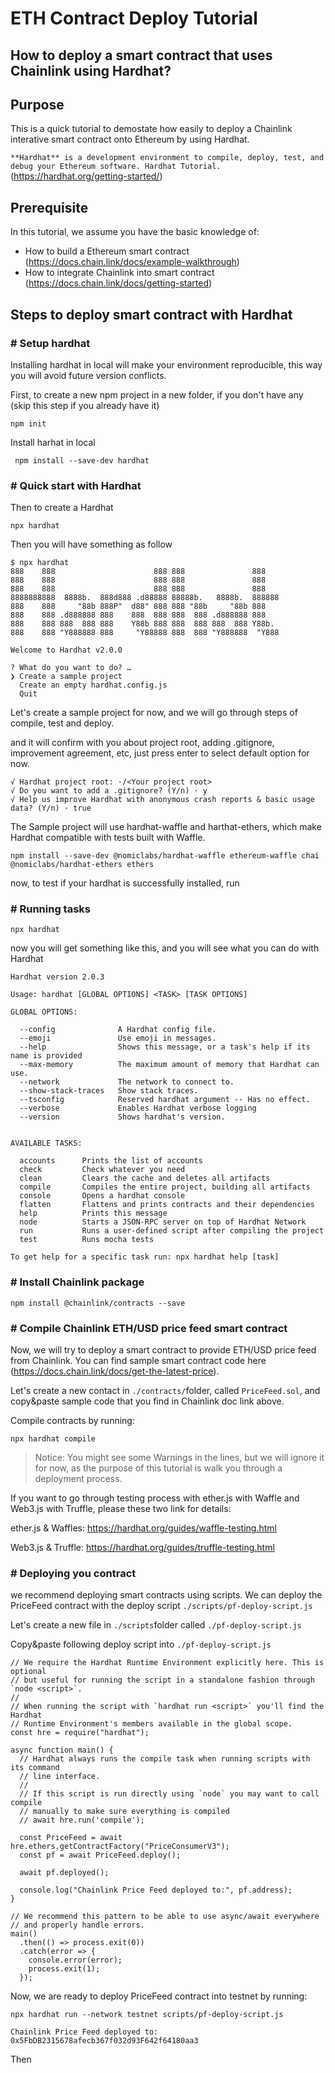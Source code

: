# ETH Contract Deploy Tutorial
## How to deploy a smart contract that uses Chainlink using Hardhat?


## Purpose
This is a quick tutorial to demostate how easily to deploy a Chainlink interative smart contract onto Ethereum by using Hardhat.

`**Hardhat** is a development environment to compile, deploy, test, and debug your Ethereum software. Hardhat Tutorial.` (https://hardhat.org/getting-started/)


## Prerequisite
In this tutorial, we assume you have the basic knowledge of:
- How to build a Ethereum smart contract (https://docs.chain.link/docs/example-walkthrough)
- How to integrate Chainlink into smart contract (https://docs.chain.link/docs/getting-started)


## Steps to deploy smart contract with Hardhat


### # Setup hardhat

Installing hardhat in local will make your environment reproducible, this way you will avoid future version conflicts.

First, to create a new npm project in a new folder, if you don't have any (skip this step if you already have it)

``` npm init ```

Install harhat in local

``` npm install --save-dev hardhat```


### # Quick start with Hardhat
Then to create a Hardhat

```npx hardhat ```

Then you will have something as follow
```
$ npx hardhat
888    888                      888 888               888
888    888                      888 888               888
888    888                      888 888               888
8888888888  8888b.  888d888 .d88888 88888b.   8888b.  888888
888    888     "88b 888P"  d88" 888 888 "88b     "88b 888
888    888 .d888888 888    888  888 888  888 .d888888 888
888    888 888  888 888    Y88b 888 888  888 888  888 Y88b.
888    888 "Y888888 888     "Y88888 888  888 "Y888888  "Y888

Welcome to Hardhat v2.0.0

? What do you want to do? …
❯ Create a sample project
  Create an empty hardhat.config.js
  Quit

  ```

Let's create a sample project for now, and we will go through steps of compile, test and deploy.

and it will confirm with you about project root, adding .gitignore, improvement agreement, etc, just press enter to select default option for now.

```
√ Hardhat project root: ·/<Your project root> 
√ Do you want to add a .gitignore? (Y/n) · y
√ Help us improve Hardhat with anonymous crash reports & basic usage data? (Y/n) · true
```

The Sample project will use hardhat-waffle and harthat-ethers, which make Hardhat compatible with tests built with Waffle.

```
npm install --save-dev @nomiclabs/hardhat-waffle ethereum-waffle chai @nomiclabs/hardhat-ethers ethers
```

now, to test if your hardhat is successfully installed, run

### # Running tasks

```
npx hardhat
```
now you will get something like this, and you will see what you can do with Hardhat

```
Hardhat version 2.0.3

Usage: hardhat [GLOBAL OPTIONS] <TASK> [TASK OPTIONS]

GLOBAL OPTIONS:

  --config              A Hardhat config file.
  --emoji               Use emoji in messages.
  --help                Shows this message, or a task's help if its name is provided
  --max-memory          The maximum amount of memory that Hardhat can use.
  --network             The network to connect to.
  --show-stack-traces   Show stack traces.
  --tsconfig            Reserved hardhat argument -- Has no effect.
  --verbose             Enables Hardhat verbose logging
  --version             Shows hardhat's version.


AVAILABLE TASKS:

  accounts      Prints the list of accounts
  check         Check whatever you need
  clean         Clears the cache and deletes all artifacts
  compile       Compiles the entire project, building all artifacts
  console       Opens a hardhat console
  flatten       Flattens and prints contracts and their dependencies
  help          Prints this message
  node          Starts a JSON-RPC server on top of Hardhat Network
  run           Runs a user-defined script after compiling the project
  test          Runs mocha tests

To get help for a specific task run: npx hardhat help [task]
```

### # Install Chainlink package


```
npm install @chainlink/contracts --save
```

### # Compile Chainlink ETH/USD price feed smart contract
Now, we will try to deploy a smart contract to provide ETH/USD price feed from Chainlink. You can find sample smart contract code here (https://docs.chain.link/docs/get-the-latest-price).

Let's create a new contact in ````./contracts/````folder, called ```PriceFeed.sol```, and copy&paste sample code that you find in Chainlink doc link above.


Compile contracts by running: 

```
npx hardhat compile
```

> Notice: You might see some Warnings in the lines, but we will ignore it for now, as the purpose of this tutorial is walk you through a deployment process. 

If you want to go through testing process with ether.js with Waffle and Web3.js with Truffle, please these two link for details:

ether.js & Waffles: https://hardhat.org/guides/waffle-testing.html

Web3.js & Truffle: https://hardhat.org/guides/truffle-testing.html

### # Deploying you contract

we recommend deploying smart contracts using scripts. We can deploy the PriceFeed contract  with the deploy script ```./scripts/pf-deploy-script.js```

Let's create a new file in ```./scripts```folder called ```./pf-deploy-script.js```

Copy&paste following deploy script into ```./pf-deploy-script.js```

```
// We require the Hardhat Runtime Environment explicitly here. This is optional 
// but useful for running the script in a standalone fashion through `node <script>`.
//
// When running the script with `hardhat run <script>` you'll find the Hardhat
// Runtime Environment's members available in the global scope.
const hre = require("hardhat");

async function main() {
  // Hardhat always runs the compile task when running scripts with its command
  // line interface.
  //
  // If this script is run directly using `node` you may want to call compile 
  // manually to make sure everything is compiled
  // await hre.run('compile');

  const PriceFeed = await hre.ethers.getContractFactory("PriceConsumerV3");
  const pf = await PriceFeed.deploy();

  await pf.deployed();

  console.log("Chainlink Price Feed deployed to:", pf.address);
}

// We recommend this pattern to be able to use async/await everywhere
// and properly handle errors.
main()
  .then(() => process.exit(0))
  .catch(error => {
    console.error(error);
    process.exit(1);
  });
```

Now, we are ready to deploy PriceFeed contract into testnet by running: 

```
npx hardhat run --network testnet scripts/pf-deploy-script.js

Chainlink Price Feed deployed to: 0x5FbDB2315678afecb367f032d93F642f64180aa3
```

Then 
